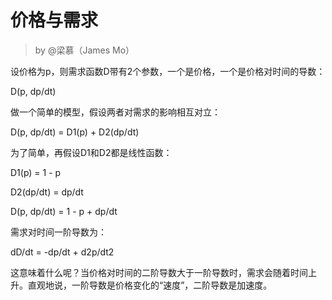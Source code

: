 # 价格与需求
>by @梁慕（James Mo）

设价格为p，则需求函数D带有2个参数，一个是价格，一个是价格对时间的导数：

D(p, dp/dt)

做一个简单的模型，假设两者对需求的影响相互对立：

D(p, dp/dt) = D1(p) + D2(dp/dt)

为了简单，再假设D1和D2都是线性函数：

D1(p) = 1 - p

D2(dp/dt) = dp/dt

D(p, dp/dt) = 1 - p + dp/dt

需求对时间一阶导数为：

dD/dt = -dp/dt + d2p/dt2

这意味着什么呢？当价格对时间的二阶导数大于一阶导数时，需求会随着时间上升。直观地说，一阶导数是价格变化的“速度”，二阶导数是加速度。
